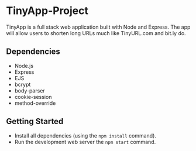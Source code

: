# TinyApp-Project

TinyApp is a full stack web application built with Node and Express.
The app will allow users to shorten long URLs much like TinyURL.com and bit.ly do.

## Dependencies

- Node.js
- Express
- EJS
- bcrypt
- body-parser
- cookie-session
- method-override

## Getting Started

- Install all dependencies (using the `npm install` command).
- Run the development web server the `npm start` command.
